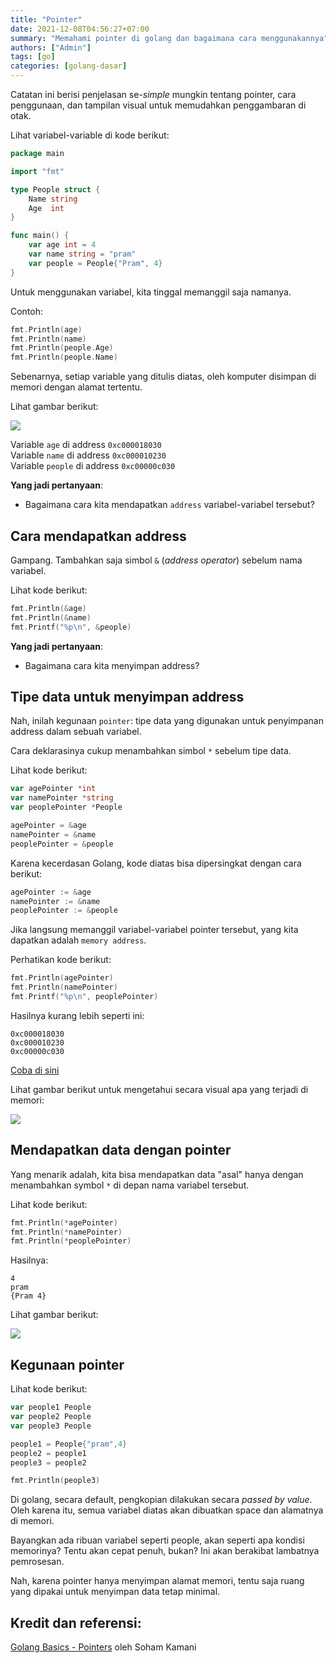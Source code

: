 ```yaml
---
title: "Pointer"
date: 2021-12-08T04:56:27+07:00
summary: "Memahami pointer di golang dan bagaimana cara menggunakannya"
authors: ["Admin"]
tags: [go]
categories: [golang-dasar]
---
```


Catatan ini berisi penjelasan se-*simple* mungkin tentang pointer, cara penggunaan, dan tampilan visual untuk memudahkan penggambaran di otak. 

Lihat variabel-variable di kode berikut:
```go
package main

import "fmt"

type People struct {
	Name string
	Age  int
}

func main() {
	var age int = 4
	var name string = "pram"
	var people = People{"Pram", 4}
}
```


Untuk menggunakan variabel, kita tinggal memanggil saja namanya.

Contoh:
```go
fmt.Println(age)
fmt.Println(name)
fmt.Println(people.Age)
fmt.Println(people.Name)
```

Sebenarnya, setiap variable yang  ditulis diatas, oleh komputer disimpan di memori dengan alamat tertentu. 

Lihat gambar berikut:

![](https://gist.githubusercontent.com/ynwd/fd867c9b4b92f557440d25b795e71f8c/raw/fe3fc26144da6c34a9ca1623ae9eeb5046c427cb/pointer-Page-1.svg)

Variable `age` di address `0xc000018030`  
Variable `name` di address `0xc000010230`  
Variable `people` di address `0xc00000c030`  


**Yang jadi pertanyaan**:  
- Bagaimana cara kita mendapatkan `address` variabel-variabel tersebut?

## Cara mendapatkan address
Gampang. Tambahkan saja simbol `&` (*address operator*) sebelum nama variabel.

Lihat kode berikut:
```go
fmt.Println(&age)
fmt.Println(&name)
fmt.Printf("%p\n", &people)
```

**Yang jadi pertanyaan**:
- Bagaimana cara kita menyimpan address?

## Tipe data untuk menyimpan address
Nah, inilah kegunaan `pointer`: tipe data yang digunakan untuk penyimpanan address dalam sebuah variabel.  

Cara deklarasinya cukup menambahkan simbol `*` sebelum tipe data.

Lihat kode berikut:

```go
var agePointer *int
var namePointer *string
var peoplePointer *People

agePointer = &age
namePointer = &name
peoplePointer = &people
```

Karena kecerdasan Golang, kode diatas bisa dipersingkat dengan cara berikut:

```go
agePointer := &age
namePointer := &name
peoplePointer := &people
```

Jika langsung memanggil variabel-variabel pointer tersebut, yang kita dapatkan adalah `memory address`.

Perhatikan kode berikut:
```go
fmt.Println(agePointer)
fmt.Println(namePointer)
fmt.Printf("%p\n", peoplePointer)
```

Hasilnya kurang lebih seperti ini:
```
0xc000018030
0xc000010230
0xc00000c030
```

[Coba di sini](https://go.dev/play/p/I8jd-gxbiw1)

Lihat gambar berikut untuk mengetahui secara visual apa yang terjadi di memori:

![](https://gist.githubusercontent.com/ynwd/fd867c9b4b92f557440d25b795e71f8c/raw/2ba5ac238a7ab59b72602c835fe669eec053e15b/pointer-Page-3.svg)


## Mendapatkan data dengan pointer
Yang menarik adalah, kita bisa mendapatkan data "asal" hanya dengan menambahkan symbol `*` di depan nama variabel tersebut.

Lihat kode berikut:
```go
fmt.Println(*agePointer)
fmt.Println(*namePointer)
fmt.Println(*peoplePointer)
```

Hasilnya:
```
4
pram
{Pram 4}
```

Lihat gambar berikut:

![](https://gist.githubusercontent.com/ynwd/fd867c9b4b92f557440d25b795e71f8c/raw/fe3fc26144da6c34a9ca1623ae9eeb5046c427cb/pointer-Page-2.svg)

## Kegunaan pointer

Lihat kode berikut:

```go
var people1 People
var people2 People
var people3 People

people1 = People{"pram",4}
people2 = people1
people3 = people2

fmt.Println(people3)
```

Di golang, secara default, pengkopian dilakukan secara *passed by value*. Oleh karena itu, semua variabel diatas akan dibuatkan space dan alamatnya di memori.

Bayangkan ada ribuan variabel seperti people, akan seperti apa kondisi memorinya? Tentu akan cepat penuh, bukan? Ini akan berakibat lambatnya pemrosesan.

Nah, karena pointer hanya menyimpan alamat memori, tentu saja ruang yang dipakai untuk menyimpan data tetap minimal.

## Kredit dan referensi:
[Golang Basics - Pointers](https://codetree.dev/golang-basics/pointers/) oleh Soham Kamani
